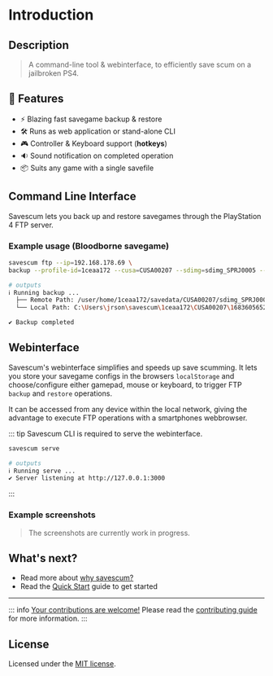 # Introduction

## Description

>  A command-line tool & webinterface, to efficiently save scum on a jailbroken PS4.

## 🎯 Features

- ⚡ Blazing fast savegame backup & restore
- 🛠️ Runs as web application or stand-alone CLI
- 🎮 Controller & Keyboard support (__hotkeys__)
- 🔉 Sound notification on completed operation
- 📦 Suits any game with a single savefile

## Command Line Interface

Savescum lets you back up and restore savegames through the PlayStation 4 FTP server.

### Example usage (Bloodborne savegame)

```sh
savescum ftp --ip=192.168.178.69 \
backup --profile-id=1ceaa172 --cusa=CUSA00207 --sdimg=sdimg_SPRJ0005 --debug

# outputs
ℹ Running backup ...
  ├── Remote Path: /user/home/1ceaa172/savedata/CUSA00207/sdimg_SPRJ0005
  └── Local Path: C:\Users\jrson\savescum\1ceaa172\CUSA00207\1683605652684\sdimg_SPRJ0005

✔ Backup completed
```

## Webinterface

Savescum's webinterface simplifies and speeds up save scumming. It lets you store your savegame configs in the browsers `localStorage` and choose/configure either gamepad, mouse or keyboard, to trigger FTP `backup` and `restore` operations.

It can be accessed from any device within the local network, giving the advantage to execute FTP operations with a smartphones webbrowser.

::: tip
Savescum CLI is required to serve the webinterface.

```sh
savescum serve

# outputs
ℹ Running serve ...
✔ Server listening at http://127.0.0.1:3000
```
:::

### Example screenshots

> The screenshots are currently work in progress.

## What's next?

- Read more about [why savescum?](/guide/why-savescum)
- Read the [Quick Start](/guide/quick-start) guide to get started

---

::: info
<ins>Your contributions are welcome!</ins> Please read the [contributing guide](https://github.com/jrson83/savescum/blob/main/CONTRIBUTING.md) for more information.
:::

## License

Licensed under the [MIT license](https://github.com/jrson83/ps4-savescum/blob/main/LICENSE).
